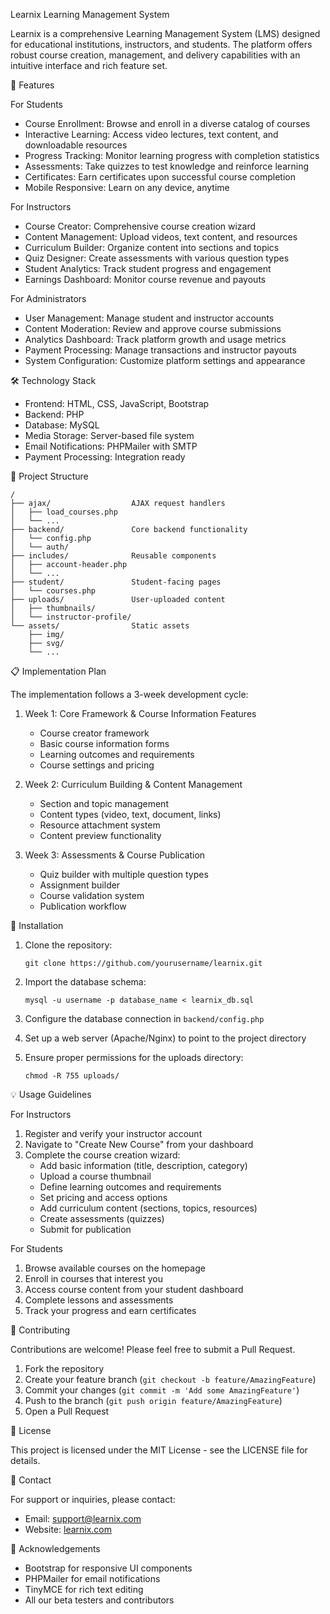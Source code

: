  Learnix Learning Management System

Learnix is a comprehensive Learning Management System (LMS) designed for educational institutions, instructors, and students. The platform offers robust course creation, management, and delivery capabilities with an intuitive interface and rich feature set.

 🚀 Features

 For Students
- Course Enrollment: Browse and enroll in a diverse catalog of courses
- Interactive Learning: Access video lectures, text content, and downloadable resources
- Progress Tracking: Monitor learning progress with completion statistics
- Assessments: Take quizzes to test knowledge and reinforce learning
- Certificates: Earn certificates upon successful course completion
- Mobile Responsive: Learn on any device, anytime

 For Instructors
- Course Creator: Comprehensive course creation wizard
- Content Management: Upload videos, text content, and resources
- Curriculum Builder: Organize content into sections and topics
- Quiz Designer: Create assessments with various question types
- Student Analytics: Track student progress and engagement
- Earnings Dashboard: Monitor course revenue and payouts

 For Administrators
- User Management: Manage student and instructor accounts
- Content Moderation: Review and approve course submissions
- Analytics Dashboard: Track platform growth and usage metrics
- Payment Processing: Manage transactions and instructor payouts
- System Configuration: Customize platform settings and appearance

 🛠️ Technology Stack

- Frontend: HTML, CSS, JavaScript, Bootstrap
- Backend: PHP
- Database: MySQL
- Media Storage: Server-based file system
- Email Notifications: PHPMailer with SMTP
- Payment Processing: Integration ready

 📁 Project Structure

```
/
├── ajax/                  AJAX request handlers
│   ├── load_courses.php
│   └── ...
├── backend/               Core backend functionality
│   └── config.php
│   └── auth/
├── includes/              Reusable components
│   ├── account-header.php
│   └── ...
├── student/               Student-facing pages
│   └── courses.php
├── uploads/               User-uploaded content
│   ├── thumbnails/
│   └── instructor-profile/
└── assets/                Static assets
    ├── img/
    ├── svg/
    └── ...
```

 📋 Implementation Plan

The implementation follows a 3-week development cycle:

1. Week 1: Core Framework & Course Information Features
   - Course creator framework
   - Basic course information forms
   - Learning outcomes and requirements
   - Course settings and pricing

2. Week 2: Curriculum Building & Content Management
   - Section and topic management
   - Content types (video, text, document, links)
   - Resource attachment system
   - Content preview functionality

3. Week 3: Assessments & Course Publication
   - Quiz builder with multiple question types
   - Assignment builder
   - Course validation system
   - Publication workflow

 🔧 Installation

1. Clone the repository:
   ```
   git clone https://github.com/yourusername/learnix.git
   ```

2. Import the database schema:
   ```
   mysql -u username -p database_name < learnix_db.sql
   ```

3. Configure the database connection in `backend/config.php`

4. Set up a web server (Apache/Nginx) to point to the project directory

5. Ensure proper permissions for the uploads directory:
   ```
   chmod -R 755 uploads/
   ```

 💡 Usage Guidelines

 For Instructors

1. Register and verify your instructor account
2. Navigate to "Create New Course" from your dashboard
3. Complete the course creation wizard:
   - Add basic information (title, description, category)
   - Upload a course thumbnail
   - Define learning outcomes and requirements
   - Set pricing and access options
   - Add curriculum content (sections, topics, resources)
   - Create assessments (quizzes)
   - Submit for publication

 For Students

1. Browse available courses on the homepage
2. Enroll in courses that interest you
3. Access course content from your student dashboard
4. Complete lessons and assessments
5. Track your progress and earn certificates

 🤝 Contributing

Contributions are welcome! Please feel free to submit a Pull Request.

1. Fork the repository
2. Create your feature branch (`git checkout -b feature/AmazingFeature`)
3. Commit your changes (`git commit -m 'Add some AmazingFeature'`)
4. Push to the branch (`git push origin feature/AmazingFeature`)
5. Open a Pull Request

 📝 License

This project is licensed under the MIT License - see the LICENSE file for details.

 📧 Contact

For support or inquiries, please contact:
- Email: support@learnix.com
- Website: [learnix.com](https://learnix.com)

 🙏 Acknowledgements

- Bootstrap for responsive UI components
- PHPMailer for email notifications
- TinyMCE for rich text editing
- All our beta testers and contributors
